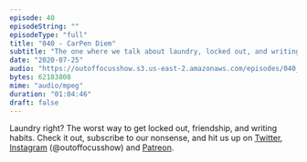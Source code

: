 ```yaml
---
episode: 40
episodeString: ""
episodeType: "full"
title: "040 - CarPen Diem"
subtitle: "The one where we talk about laundry, locked out, and writing habits." 
date: "2020-07-25"
audio: "https://outoffocusshow.s3.us-east-2.amazonaws.com/episodes/040_CarPen-Diem.mp3"
bytes: 62183808
mime: "audio/mpeg"
duration: "01:04:46"
draft: false
---
```


Laundry right? The worst way to get locked out, friendship, and writing habits. 
Check it out, subscribe to our nonsense, and hit us up on [Twitter][twit], [Instagram][insta] (\@outoffocusshow) and [Patreon][patreon].

[twit]: https://twitter.com/outoffocusshow
[insta]: https://instagram.com/outoffocusshow
[patreon]: https://www.patreon.com/outoffocusshow
